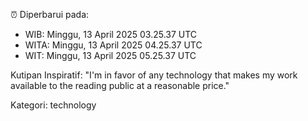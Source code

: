 ⏰ Diperbarui pada:
- WIB: Minggu, 13 April 2025 03.25.37 UTC
- WITA: Minggu, 13 April 2025 04.25.37 UTC
- WIT: Minggu, 13 April 2025 05.25.37 UTC

Kutipan Inspiratif:
"I'm in favor of any technology that makes my work available to the reading public at a reasonable price."


Kategori: technology


